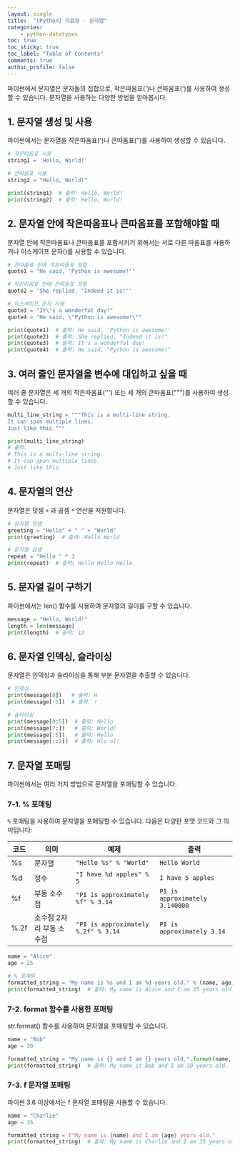 ```yaml
---
layout: single
title:  "[Python] 자료형 - 문자열"
categories: 
    - python-datatypes
toc: true
toc_sticky: true
toc_label: "Table of Contents"
comments: true
author_profile: false
---
```



파이썬에서 문자열은 문자들의 집합으로, 작은따옴표(')나 큰따옴표(')를 사용하여 생성할 수 있습니다. 문자열을 사용하는 다양한 방법을 알아봅시다.

## 1. 문자열 생성 및 사용
파이썬에서는 문자열을 작은따옴표(')나 큰따옴표(")를 사용하여 생성할 수 있습니다.


```python
# 작은따옴표 사용
string1 = 'Hello, World!'

# 큰따옴표 사용
string2 = "Hello, World!"

print(string1)  # 출력: Hello, World!
print(string2)  # 출력: Hello, World!
```

## 2. 문자열 안에 작은따옴표나 큰따옴표를 포함해야할 때
문자열 안에 작은따옴표나 큰따옴표를 포함시키기 위해서는 서로 다른 따옴표를 사용하거나 이스케이프 문자()를 사용할 수 있습니다.


```python
# 큰따옴표 안에 작은따옴표 포함
quote1 = "He said, 'Python is awesome!'"

# 작은따옴표 안에 큰따옴표 포함
quote2 = 'She replied, "Indeed it is!"'

# 이스케이프 문자 사용
quote3 = "It\'s a wonderful day!"
quote4 = "He said, \"Python is awesome!\""

print(quote1)  # 출력: He said, 'Python is awesome!'
print(quote2)  # 출력: She replied, "Indeed it is!"
print(quote3)  # 출력: It's a wonderful day!
print(quote4)  # 출력: He said, "Python is awesome!"
```

## 3. 여러 줄인 문자열을 변수에 대입하고 싶을 때
여러 줄 문자열은 세 개의 작은따옴표(''') 또는 세 개의 큰따옴표(""")를 사용하여 생성할 수 있습니다.


```python
multi_line_string = """This is a multi-line string.
It can span multiple lines.
Just like this."""

print(multi_line_string)
# 출력:
# This is a multi-line string.
# It can span multiple lines.
# Just like this.
```

## 4. 문자열의 연산
문자열은 덧셈 `+` 과 곱셈 `*` 연산을 지원합니다.


```python
# 문자열 덧셈
greeting = "Hello" + " " + "World"
print(greeting)  # 출력: Hello World

# 문자열 곱셈
repeat = "Hello " * 3
print(repeat)  # 출력: Hello Hello Hello 
```

## 5. 문자열 길이 구하기
파이썬에서는 len() 함수를 사용하여 문자열의 길이를 구할 수 있습니다.


```python
message = "Hello, World!"
length = len(message)
print(length)  # 출력: 13
```

## 6. 문자열 인덱싱, 슬라이싱
문자열은 인덱싱과 슬라이싱을 통해 부분 문자열을 추출할 수 있습니다.


```python
# 인덱싱
print(message[0])   # 출력: H
print(message[-1])  # 출력: !

# 슬라이싱
print(message[0:5])  # 출력: Hello
print(message[7:])   # 출력: World!
print(message[:5])   # 출력: Hello
print(message[::2])  # 출력: Hlo ol!
```

## 7. 문자열 포매팅
파이썬에서는 여러 가지 방법으로 문자열을 포매팅할 수 있습니다.

### 7-1. % 포매팅

`%` 포매팅을 사용하여 문자열을 포매팅할 수 있습니다. 다음은 다양한 포맷 코드와 그 의미입니다:

| 코드   | 의미                       | 예제                                    | 출력                            |
|--------|----------------------------|-----------------------------------------|---------------------------------|
| %s     | 문자열                     | `"Hello %s" % "World"`                  | `Hello World`                   |
| %d     | 정수                       | `"I have %d apples" % 5`                | `I have 5 apples`               |
| %f     | 부동 소수점                | `"PI is approximately %f" % 3.14`       | `PI is approximately 3.140000`  |
| %.2f   | 소수점 2자리 부동 소수점   | `"PI is approximately %.2f" % 3.14`     | `PI is approximately 3.14`      |


```python
name = "Alice"
age = 25

# % 포매팅
formatted_string = "My name is %s and I am %d years old." % (name, age)
print(formatted_string)  # 출력: My name is Alice and I am 25 years old.
```

### 7-2. format 함수를 사용한 포매팅
str.format() 함수를 사용하여 문자열을 포매팅할 수 있습니다.


```python
name = "Bob"
age = 30

formatted_string = "My name is {} and I am {} years old.".format(name, age)
print(formatted_string)  # 출력: My name is Bob and I am 30 years old.
```

### 7-3. f 문자열 포매팅
파이썬 3.6 이상에서는 f 문자열 포매팅을 사용할 수 있습니다.


```python
name = "Charlie"
age = 35

formatted_string = f"My name is {name} and I am {age} years old."
print(formatted_string)  # 출력: My name is Charlie and I am 35 years old.
```
